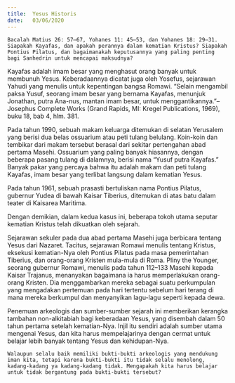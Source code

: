 ```yaml
---
title:  Yesus Historis
date:   03/06/2020
---
```


`Bacalah Matius 26: 57–67, Yohanes 11: 45–53, dan Yohanes 18: 29–31. Siapakah Kayafas, dan apakah perannya dalam kematian Kristus? Siapakah Pontius Pilatus, dan bagaimanakah keputusannya yang paling penting bagi Sanhedrin untuk mencapai maksudnya?` 

Kayafas adalah imam besar yang menghasut orang banyak untuk membunuh Yesus. Keberadaannya dicatat juga oleh Yosefus, sejarawan Yahudi yang menulis untuk kepentingan bangsa Romawi. “Selain mengambil paksa Yusuf, seorang imam besar yang bernama Kayafas, menunjuk Jonathan, putra Ana-nus, mantan imam besar, untuk menggantikannya.”–Josephus Complete Works (Grand Rapids, MI: Kregel Publications, 1969), buku 18, bab 4, hlm. 381. 

Pada tahun 1990, sebuah makam keluarga ditemukan di selatan Yerusalem yang berisi dua belas ossuarium atau peti tulang belulang. Koin-koin dan tembikar dari makam tersebut berasal dari sekitar pertengahan abad pertama Masehi. Ossuarium yang paling banyak hiasannya, dengan beberapa pasang tulang di dalamnya, berisi nama “Yusuf putra Kayafas.” Banyak pakar yang percaya bahwa itu adalah makam dan peti tulang Kayafas, imam besar yang terlibat langsung dalam kematian Yesus. 

Pada tahun 1961, sebuah prasasti bertuliskan nama Pontius Pilatus, gubernur Yudea di bawah Kaisar Tiberius, ditemukan di atas batu dalam teater di Kaisarea Maritima. 

Dengan demikian, dalam kedua kasus ini, beberapa tokoh utama seputar kematian Kristus telah dikuatkan oleh sejarah. 

Sejarawan sekuler pada dua abad pertama Masehi juga berbicara tentang Yesus dari Nazaret. Tacitus, sejarawan Romawi menulis tentang Kristus, eksekusi kematian-Nya oleh Pontius Pilatus pada masa pemerintahan Tiberius, dan orang-orang Kristen mula-mula di Roma. Pliny the Younger, seorang gubernur Romawi, menulis pada tahun 112–133 Masehi kepada Kaisar Trajanus, menanyakan bagaimana ia harus memperlakukan orang-orang Kristen. Dia menggambarkan mereka sebagai suatu perkumpulan yang mengadakan pertemuan pada hari tertentu sebelum hari terang di mana mereka berkumpul dan menyanyikan lagu-lagu seperti kepada dewa. 

Penemuan arkeologis dan sumber-sumber sejarah ini memberikan kerangka tambahan non-alkitabiah bagi keberadaan Yesus, yang disembah dalam 50 tahun pertama setelah kematian-Nya. Injil itu sendiri adalah sumber utama mengenai Yesus, dan kita harus mempelajarinya dengan cermat untuk belajar lebih banyak tentang Yesus dan kehidupan-Nya. 

`Walaupun selalu baik memiliki bukti-bukti arkeologis yang mendukung iman kita, tetapi karena bukti-bukti itu tidak selalu menolong, kadang-kadang ya kadang-kadang tidak. Mengapakah kita harus belajar untuk tidak bergantung pada bukti-bukti tersebut?`